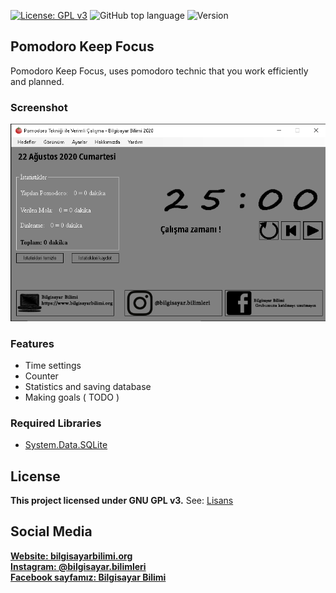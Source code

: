 ﻿[![License: GPL v3](https://img.shields.io/badge/License-GPLv3-blue.svg)](https://www.gnu.org/licenses/gpl-3.0)
![GitHub top language](https://img.shields.io/github/languages/top/Spelchure/Pomodoro-Keep-Focus)
![Version](https://img.shields.io/badge/version-1.0-blue)

## Pomodoro Keep Focus

Pomodoro Keep Focus, uses pomodoro technic that you work efficiently and planned.

### Screenshot
![Screenhot](https://www.github.com/Spelchure/Pomodoro-Keep-Focus/blob/master/Images/prog.PNG?raw=true)

### Features

* Time settings
* Counter
* Statistics and saving database
* Making goals ( TODO )

### Required Libraries
* [System.Data.SQLite](https://www.nuget.org/packages/System.Data.SQLite)


## License
**This project licensed under GNU GPL v3.**
See: [Lisans](https://github.com/Spelchure/Pomodoro-Keep-Focus/blob/master/LICENSE)

## Social Media 
**[Website: bilgisayarbilimi.org](https://www.bilgisayarbilimi.org)**<br/>
**[Instagram: @bilgisayar.bilimleri](https://www.instagram.com/bilgisayar.bilimleri)**<br/>
**[Facebook sayfamız: Bilgisayar Bilimi](https://www.facebook.com/Bilgisayar-Bilimi-588994085125986)**<br/>
